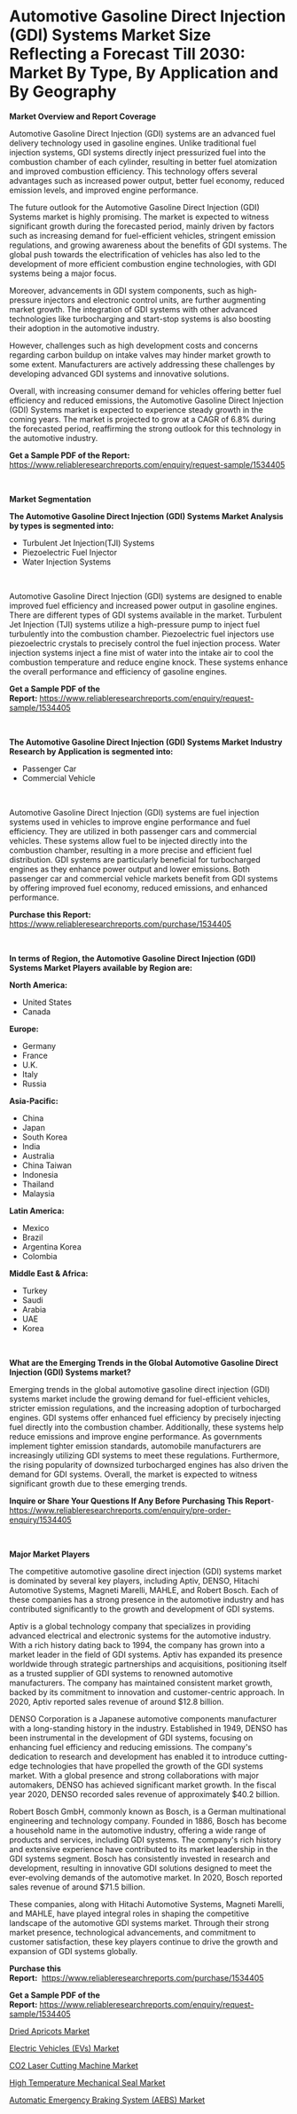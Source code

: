 <p><h1>Automotive Gasoline Direct Injection (GDI) Systems Market Size Reflecting a Forecast Till 2030: Market By Type, By Application and By Geography</h1></p><p><strong>Market Overview and Report Coverage</strong></p>
<p><p>Automotive Gasoline Direct Injection (GDI) systems are an advanced fuel delivery technology used in gasoline engines. Unlike traditional fuel injection systems, GDI systems directly inject pressurized fuel into the combustion chamber of each cylinder, resulting in better fuel atomization and improved combustion efficiency. This technology offers several advantages such as increased power output, better fuel economy, reduced emission levels, and improved engine performance.</p><p>The future outlook for the Automotive Gasoline Direct Injection (GDI) Systems market is highly promising. The market is expected to witness significant growth during the forecasted period, mainly driven by factors such as increasing demand for fuel-efficient vehicles, stringent emission regulations, and growing awareness about the benefits of GDI systems. The global push towards the electrification of vehicles has also led to the development of more efficient combustion engine technologies, with GDI systems being a major focus.</p><p>Moreover, advancements in GDI system components, such as high-pressure injectors and electronic control units, are further augmenting market growth. The integration of GDI systems with other advanced technologies like turbocharging and start-stop systems is also boosting their adoption in the automotive industry.</p><p>However, challenges such as high development costs and concerns regarding carbon buildup on intake valves may hinder market growth to some extent. Manufacturers are actively addressing these challenges by developing advanced GDI systems and innovative solutions.</p><p>Overall, with increasing consumer demand for vehicles offering better fuel efficiency and reduced emissions, the Automotive Gasoline Direct Injection (GDI) Systems market is expected to experience steady growth in the coming years. The market is projected to grow at a CAGR of 6.8% during the forecasted period, reaffirming the strong outlook for this technology in the automotive industry.</p></p>
<p><strong>Get a Sample PDF of the Report:</strong> <a href="https://www.reliableresearchreports.com/enquiry/request-sample/1534405">https://www.reliableresearchreports.com/enquiry/request-sample/1534405</a></p>
<p>&nbsp;</p>
<p><strong>Market Segmentation</strong></p>
<p><strong>The Automotive Gasoline Direct Injection (GDI) Systems Market Analysis by types is segmented into:</strong></p>
<p><ul><li>Turbulent Jet Injection(TJI) Systems</li><li>Piezoelectric Fuel Injector</li><li>Water Injection Systems</li></ul></p>
<p>&nbsp;</p>
<p><p>Automotive Gasoline Direct Injection (GDI) systems are designed to enable improved fuel efficiency and increased power output in gasoline engines. There are different types of GDI systems available in the market. Turbulent Jet Injection (TJI) systems utilize a high-pressure pump to inject fuel turbulently into the combustion chamber. Piezoelectric fuel injectors use piezoelectric crystals to precisely control the fuel injection process. Water injection systems inject a fine mist of water into the intake air to cool the combustion temperature and reduce engine knock. These systems enhance the overall performance and efficiency of gasoline engines.</p></p>
<p><strong>Get a Sample PDF of the Report:</strong>&nbsp;<a href="https://www.reliableresearchreports.com/enquiry/request-sample/1534405">https://www.reliableresearchreports.com/enquiry/request-sample/1534405</a></p>
<p>&nbsp;</p>
<p><strong>The Automotive Gasoline Direct Injection (GDI) Systems Market Industry Research by Application is segmented into:</strong></p>
<p><ul><li>Passenger Car</li><li>Commercial Vehicle</li></ul></p>
<p>&nbsp;</p>
<p><p>Automotive Gasoline Direct Injection (GDI) systems are fuel injection systems used in vehicles to improve engine performance and fuel efficiency. They are utilized in both passenger cars and commercial vehicles. These systems allow fuel to be injected directly into the combustion chamber, resulting in a more precise and efficient fuel distribution. GDI systems are particularly beneficial for turbocharged engines as they enhance power output and lower emissions. Both passenger car and commercial vehicle markets benefit from GDI systems by offering improved fuel economy, reduced emissions, and enhanced performance.</p></p>
<p><strong>Purchase this Report:</strong>&nbsp; <a href="https://www.reliableresearchreports.com/purchase/1534405">https://www.reliableresearchreports.com/purchase/1534405</a></p>
<p>&nbsp;</p>
<p><strong>In terms of Region, the Automotive Gasoline Direct Injection (GDI) Systems Market Players available by Region are:</strong></p>
<p>
    <p> <strong> North America: </strong>
        <ul>
            <li>United States</li>
            <li>Canada</li>
        </ul>
        </p> 
    <p> <strong> Europe: </strong>
        <ul>
            <li>Germany</li>
            <li>France</li>
            <li>U.K.</li>
            <li>Italy</li>
            <li>Russia</li>
        </ul>
        </p> 
    <p> <strong> Asia-Pacific: </strong>
        <ul>
            <li>China</li>
            <li>Japan</li>
            <li>South Korea</li>
            <li>India</li>
            <li>Australia</li>
            <li>China Taiwan</li>
            <li>Indonesia</li>
            <li>Thailand</li>
            <li>Malaysia</li>
        </ul>
        </p> 
    <p> <strong> Latin America: </strong>
        <ul>
            <li>Mexico</li>
            <li>Brazil</li>
            <li>Argentina Korea</li>
            <li>Colombia</li>
        </ul>
        </p> 
    <p> <strong> Middle East & Africa: </strong>
        <ul>
            <li>Turkey</li>
            <li>Saudi</li>
            <li>Arabia</li>
            <li>UAE</li>
            <li>Korea</li>
        </ul>
    </p>
    </p>
<p>&nbsp;</p>
<p><strong>What are the Emerging Trends in the Global Automotive Gasoline Direct Injection (GDI) Systems market?</strong></p>
<p><p>Emerging trends in the global automotive gasoline direct injection (GDI) systems market include the growing demand for fuel-efficient vehicles, stricter emission regulations, and the increasing adoption of turbocharged engines. GDI systems offer enhanced fuel efficiency by precisely injecting fuel directly into the combustion chamber. Additionally, these systems help reduce emissions and improve engine performance. As governments implement tighter emission standards, automobile manufacturers are increasingly utilizing GDI systems to meet these regulations. Furthermore, the rising popularity of downsized turbocharged engines has also driven the demand for GDI systems. Overall, the market is expected to witness significant growth due to these emerging trends.</p></p>
<p><strong>Inquire or Share Your Questions If Any Before Purchasing This Report</strong>- <a href="https://www.reliableresearchreports.com/enquiry/pre-order-enquiry/1534405">https://www.reliableresearchreports.com/enquiry/pre-order-enquiry/1534405</a></p>
<p>&nbsp;</p>
<p><strong>Major Market Players</strong></p>
<p><p>The competitive automotive gasoline direct injection (GDI) systems market is dominated by several key players, including Aptiv, DENSO, Hitachi Automotive Systems, Magneti Marelli, MAHLE, and Robert Bosch. Each of these companies has a strong presence in the automotive industry and has contributed significantly to the growth and development of GDI systems.</p><p>Aptiv is a global technology company that specializes in providing advanced electrical and electronic systems for the automotive industry. With a rich history dating back to 1994, the company has grown into a market leader in the field of GDI systems. Aptiv has expanded its presence worldwide through strategic partnerships and acquisitions, positioning itself as a trusted supplier of GDI systems to renowned automotive manufacturers. The company has maintained consistent market growth, backed by its commitment to innovation and customer-centric approach. In 2020, Aptiv reported sales revenue of around $12.8 billion.</p><p>DENSO Corporation is a Japanese automotive components manufacturer with a long-standing history in the industry. Established in 1949, DENSO has been instrumental in the development of GDI systems, focusing on enhancing fuel efficiency and reducing emissions. The company's dedication to research and development has enabled it to introduce cutting-edge technologies that have propelled the growth of the GDI systems market. With a global presence and strong collaborations with major automakers, DENSO has achieved significant market growth. In the fiscal year 2020, DENSO recorded sales revenue of approximately $40.2 billion.</p><p>Robert Bosch GmbH, commonly known as Bosch, is a German multinational engineering and technology company. Founded in 1886, Bosch has become a household name in the automotive industry, offering a wide range of products and services, including GDI systems. The company's rich history and extensive experience have contributed to its market leadership in the GDI systems segment. Bosch has consistently invested in research and development, resulting in innovative GDI solutions designed to meet the ever-evolving demands of the automotive market. In 2020, Bosch reported sales revenue of around $71.5 billion.</p><p>These companies, along with Hitachi Automotive Systems, Magneti Marelli, and MAHLE, have played integral roles in shaping the competitive landscape of the automotive GDI systems market. Through their strong market presence, technological advancements, and commitment to customer satisfaction, these key players continue to drive the growth and expansion of GDI systems globally.</p></p>
<p><strong>Purchase this Report:</strong>&nbsp;&nbsp;<a href="https://www.reliableresearchreports.com/purchase/1534405">https://www.reliableresearchreports.com/purchase/1534405</a></p>
<p></p>
<p><strong>Get a Sample PDF of the Report:</strong>&nbsp;<a href="https://www.reliableresearchreports.com/enquiry/request-sample/1534405">https://www.reliableresearchreports.com/enquiry/request-sample/1534405</a></p>
<p><p><a href="https://medium.com/@janrussell6445/dried-apricots-nbsp-market-focuses-on-market-share-size-and-projected-forecast-till-2030-220247a4c0e2">Dried Apricots Market</a></p><p><a href="https://github.com/gshchiplitsov/Market-Research-Report-List-1/blob/main/electric-vehicles-evs-market.md">Electric Vehicles (EVs) Market</a></p><p><a href="https://www.linkedin.com/pulse/co2-laser-cutting-machine-market-size-2023-2030-global-lovcf/">CO2 Laser Cutting Machine Market</a></p><p><a href="https://www.linkedin.com/pulse/high-temperature-mechanical-seal-market-share-amp-8clmf/">High Temperature Mechanical Seal Market</a></p><p><a href="https://github.com/ambrozg/Market-Research-Report-List-1/blob/main/automatic-emergency-braking-system-aebs-market.md">Automatic Emergency Braking System (AEBS) Market</a></p></p>